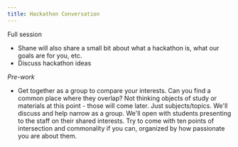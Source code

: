 ```yaml
---
title: Hackathon Conversation
---
```


Full session
* Shane will also share a small bit about what a hackathon is, what our goals are for you, etc.
* Discuss hackathon ideas

*Pre-work* 
* Get together as a group to compare your interests. Can you find a common place where they overlap? Not thinking objects of study or materials at this point - those will come later. Just subjects/topics. We'll discuss and help narrow as a group. We'll open with students presenting to the staff on their shared interests. Try to come with ten points of intersection and commonality if you can, organized by how passionate you are about them.
